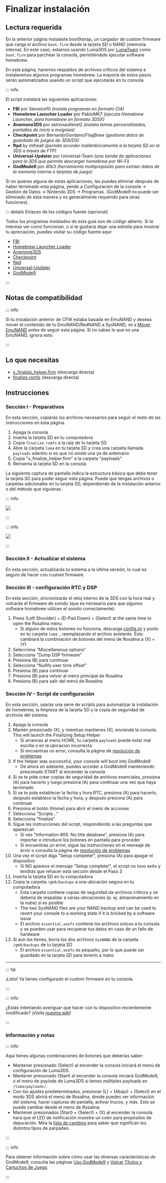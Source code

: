 # Finalizar instalación

## Lectura requerida

En la anterior página instalaste boot9strap, un cargador de custom firmware que carga el archivo `boot.firm` desde la tarjeta SD o NAND (memoria interna). En este caso, estamos usando Luma3DS por [LumaTeam](https://github.com/LumaTeam/) como `boot.firm` para parchear la consola, permitiéndole ejecutar software homebrew.

En esta página, haremos respaldos de archivos críticos del sistema e instalaremos algunos programas homebrew. La mayoría de estos pasos serán automatizados usando un script que ejecutarás en tu consola.

::: info

El script instalará las siguientes aplicaciones:

- **FBI** por Steveice10 _(instala programas en formato CIA)_
- **Homebrew Launcher Loader** por PabloMK7 _(ejecuta Homebrew Launcher, para homebrew en formato 3DSX)_
- **Anemone3DS** por astronautlevel2 _(instala temas personalizados, pantallas de inicio e insignias)_
- **Checkpoint** por BernardoGiordano/FlagBrew _(gestiona datos de guardado de juegos de 3DS/DS)_
- **ftpd** by mtheall _(permite acceder inalámbricamente a la tarjeta SD en la 3DS a través de FTP)_
- **Universal-Updater** por Universal-Team _(una tienda de aplicaciones para la 3DS que permite descargar homebrew por Wi-Fi)_
- **GodMode9** por d0k3 _(herramienta multipropósito para extraer datos de la memoria interna o tarjetas de juego)_

Si no quieres alguna de estas aplicaciones, las puedes eliminar después de haber terminado esta página, yendo a Configuración de la consola -> Gestión de Datos -> Nintendo 3DS -> Programas. (GodMode9 no puede ser eliminado de esta manera y es generalmente requerido para otras funciones).

::: details Enlaces de los códigos fuente (opcional)

Todos los programas instalados de esta guía son de código abierto. Si te interesa ver como funcionan, o si te gustaría dejar una estrella para mostrar tu apreciación, puedes visitar su código fuente aquí:

- [FBI](https://github.com/lifehackerhansol/FBI)
- [Homebrew Launcher Loader](https://github.com/PabloMK7/homebrew_launcher_dummy)
- [Anemone3DS](https://github.com/astronautlevel2/Anemone3DS)
- [Checkpoint](https://github.com/bernardogiordano/checkpoint/releases)
- [ftpd](https://github.com/mtheall/ftpd)
- [Universal-Updater](https://github.com/Universal-Team/Universal-Updater/)
- [GodMode9](https://github.com/d0k3/GodMode9)

:::

## Notas de compatibilidad

::: info

Si tu instalación anterior de CFW estaba basada en EmuNAND y deseas mover el contenido de tu EmuNAND/RedNAND a SysNAND, ve a [Mover EmuNAND](move-emunand) antes de seguir esta página. Si no sabes lo que es una EmuNAND, ignora esto.

:::

## Lo que necesitas

- [x_finalize_helper.firm](https://github.com/hacks-guide/finalize/releases/latest/download/x_finalize_helper.firm) (descarga directa)
- [finalize.romfs](https://github.com/hacks-guide/finalize/releases/latest/download/finalize.romfs) (descarga directa)

## Instrucciones

### Sección I - Preparativos

En esta sección, copiarás los archivos necesarios para seguir el resto de las instrucciones en esta página.

1. Apaga la consola
2. Inserta la tarjeta SD en tu computadora
3. Copia `finalize.romfs` a la raíz de tu tarjeta SD
4. Abre la carpeta `luma` en tu tarjeta SD y crea una carpeta llamada `payloads` adentro si es que no existe una ya de antemano
5. Copia "x_finalize_helper.firm" a la carpeta "payloads"
6. Reinserta la tarjeta SD en la consola

La siguiente captura de pantalla indica la estructura básica que debe tener la tarjeta SD para poder seguir esta página. Puede que tengas archivos o carpetas adicionales en tu tarjeta SD, dependiendo de la instalación anterior o del método que siguieras.

::: info

![](/images/screenshots/finalizing-root-layout.png)

:::

::: info

![](/images/screenshots/finalizing-luma-payloads.png)

:::

### Sección II - Actualizar el sistema

En esta sección, actualizarás tu sistema a la última versión, lo cual es seguro de hacer con custom firmware.

<!--@include: ./_include/sysupdate.md -->

### Sección III - configuración RTC y DSP

En esta sección, sincronizarás el reloj interno de la 3DS con la hora real y volcarás el firmware de sonido (que es necesario para que algunos software homebrew utilicen el sonido correctamente).

1. Press (Left Shoulder) + (D-Pad Down) + (Select) at the same time to open the Rosalina menu
   - Si alguno de estos botones no funciona, descarga [config.ini](/assets/config.ini) y ponlo en tu carpeta `luma `, reemplazando el archivo existente. Esto cambiará la combinación de botones del menú de Rosalina a (X) + (Y)
2. Selecciona "Miscellaneous options"
3. Selecciona "Dump DSP firmware"
4. Presiona (B) para continuar
5. Selecciona "Nullify user time offset"
6. Presiona (B) para continuar
7. Presiona (B) para volver al menú principal de Rosalina
8. Presiona (B) para salir del menú de Rosalina

### Sección IV - Script de configuración

En esta sección, usarás una serie de scripts para automatizar la instalación de homebrew, la limpieza de la tarjeta SD y la copia de seguridad de archivos del sistema.

1. Apaga la consola
2. Mantén presionado (X), y mientras mantienes (X), enciende la consola. This will launch the Finalizing Setup Helper
   - Si arrancas al menú HOME, tu carpeta `payloads` puede estar mal escrita o en la ubicación incorrecta
   - Si encuentras un error, consulta la página de [resolución de problemas](troubleshooting-finalizing-setup)
3. If the Helper was successful, your console will boot into GodMode9
   - De ahora en adelante, puedes acceder a GodMode9 manteniendo presionado START al encender la consola
4. Si se te pide crear copias de seguridad de archivos esenciales, presiona (A) para hacerlo y luego presiona (A) para continuar una vez que haya terminado
5. Si se te pide establecer la fecha y hora RTC, presiona (A) para hacerlo, después establece la fecha y hora, y después presiona (A) para continuar
6. Presiona el botón (Home) para abrir el menú de acciones
7. Selecciona "Scripts..."
8. Selecciona "finalize"
9. Sigue las instrucciones del script, respondiendo a las preguntas que aparezcan
   - Si ves "Information #05: No title database", presiona (A) para importar e introduce los botones en pantalla para proceder
   - Si encuentras un error, sigue las instrucciones en el mensaje de error o consulta la página de [resolución de problemas](troubleshooting-finalizing-setup)
10. Una vez el script diga "Setup complete!", presiona (A) para apagar el dispositivo
    - Si NO aparece el mensaje "Setup complete!", el script no tuvo exito y tendrás que rehacer esta sección desde el Paso 3
11. Inserta la tarjeta SD en tu computadora
12. Copia la carpeta `/gm9/backups` a una ubicación segura en tu computadora
    - Esta carpeta contiene copias de seguridad de archivos críticos y se debería de respaldar a varias ubicaciones (p. ej. almacenamiento en la nube) si es posible
    - The two SysNAND files are your NAND backup and can be used to revert your console to a working state if it is bricked by a software issue
    - El archivo `essential.exefs` contiene los archivos únicos a tu consola y se pueden usar para recuperar tus datos en caso de un fallo de hardware
13. Si aún los tienes, borra los dos archivos `SysNAND` de la carpeta `/gm9/backups` de tu tarjeta SD
    - El archivo `essential.exefs` es pequeño, por lo que puede ser guardado en la tarjeta SD para tenerlo a mano

___

::: tip

¡Listo! Ya tienes configurado el custom firmware en tu consola.

:::

::: info

¿Estás intentando averiguar que hacer con tu dispositivo recientemente modificado? ¡Visita [nuestra wiki](https://wiki.hacks.guide/wiki/3DS:Things_to_do)!

:::

### Información y notas

::: info

Aquí tienes algunas combinaciones de botones que deberías saber:

- Mantener presionado (Select) al encender la consola iniciará el menú de configuración de Luma3DS.
- Mantener presionado (Start) al encender la consola iniciará GodMode9, o el menú de paylods de Luma3DS si tienes múltiples payloads en `/luma/payloads/`.
- Con los ajustes predeterminados, presionar (L) + (Abajo) + (Select) en el modo 3DS abrirá el menú de Rosalina, donde puedes ver información del sistema, hacer capturas de pantalla, activar trucos, y más. Esto se puede cambiar desde el menú de Rosalina.
- Mantener presionados (Start) + (Select) + (X) al encender la consola hará que el LED de notificación muestre un color para propósitos de depuración. Mira la [lista de cambios](https://github.com/SciresM/boot9strap/releases/tag/1.4) para saber que significan los distintos tipos de parpadeo.

:::

::: info

Para obtener información sobre cómo usar las diversas características de GodMode9, consulta las páginas [Uso GodMode9](godmode9-usage) y [Volcar Títulos y Cartuchos de Juego](dumping-titles-and-game-cartridges).

:::
